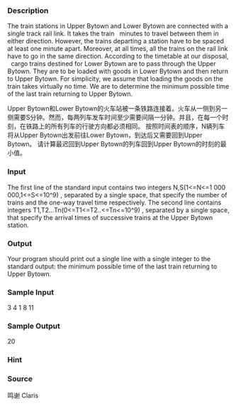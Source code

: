 
### Description
The train stations in Upper Bytown and Lower Bytown are connected with a single track rail link. It takes the train   minutes to travel between them in either direction. However, the trains departing a station have to be spaced at least one minute apart. Moreover, at all times, all the trains on the rail link have to go in the same direction.
According to the timetable at our disposal,   cargo trains destined for Lower Bytown are to pass through the Upper Bytown. They are to be loaded with goods in Lower Bytown and then return to Upper Bytown. For simplicity, we assume that loading the goods on the train takes virtually no time.
We are to determine the minimum possible time of the last train returning to Upper Bytown.


Upper Bytown和Lower  Bytown的火车站被一条铁路连接着。火车从一侧到另一侧需要S分钟。然而，每两列车发车时间至少需要间隔一分钟。并且，在每一个时刻，在铁路上的所有列车的行驶方向都必须相同。
按照时间表的顺序，N辆列车将从Upper Bytown出发前往Lower Bytown，到达后又需要回到Upper Bytown。
请计算最迟回到Upper Bytown的列车回到Upper Bytown的时刻的最小值。



### Input
The first line of the standard input contains two integers N,S(1<=N<=1 000 000,1<=S<=10^9) , separated by a single space, that specify the number of trains and the one-way travel time respectively. The second line contains   integers T1,T2…Tn(0<=T1<=T2..<=Tn<=10^9) , separated by a single space, that specify the arrival times of successive trains at the Upper Bytown station.

### Output
Your program should print out a single line with a single integer to the standard output: the minimum possible time of the last train returning to Upper Bytown.

### Sample Input
3 4
1 8 11
### Sample Output
20

### Hint

### Source
鸣谢 Claris
